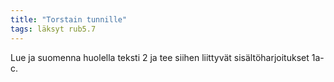 ```yaml
---
title: "Torstain tunnille"
tags: läksyt rub5.7
---
```


Lue ja suomenna huolella teksti 2 ja tee siihen liittyvät sisältöharjoitukset 1a-c.